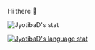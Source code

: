 Hi there 👋

![JyotibaD's stat](https://github-readme-stats.vercel.app/api?username=JyotibaD&show_icons=true&theme=radical)





[![JyotibaD's language stat](https://github-readme-stats.vercel.app/api/top-langs/?username=JyotibaD&layout=compact)](https://github.com/JyotibaD/github-readme-stats)

